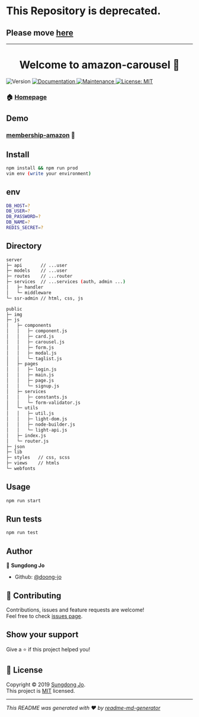 # This Repository is deprecated.
## Please move [here](https://github.com/doong-jo/membership-airbnb)

---

<h1 align="center">Welcome to amazon-carousel 👋</h1>
<p>
  <img alt="Version" src="https://img.shields.io/badge/version-0.0.1-blue.svg?cacheSeconds=2592000" />
  <a href="https://github.com/doong-jo/membership-amazon#readme">
    <img alt="Documentation" src="https://img.shields.io/badge/documentation-yes-brightgreen.svg" target="_blank" />
  </a>
  <a href="https://github.com/doong-jo/membership-amazon/graphs/commit-activity">
    <img alt="Maintenance" src="https://img.shields.io/badge/Maintained%3F-yes-green.svg" target="_blank" />
  </a>
  <a href="https://github.com/doong-jo/membership-amazon/blob/master/LICENSE">
    <img alt="License: MIT" src="https://img.shields.io/badge/License-MIT-yellow.svg" target="_blank" />
  </a>
</p>


### 🏠 [Homepage](https://github.com/doong-jo/membership-amazon#readme)

## Demo
### [membership-amazon](http://106.10.32.179) 👀

## Install

```sh
npm install && npm run prod
vim env (write your environment)
```

## env
```sh
DB_HOST=?
DB_USER=?
DB_PASSWORD=?
DB_NAME=?
REDIS_SECRET=?
```

## Directory
```bash
server
├─ api       // ...user
├─ models    // ...user
├─ routes    // ...router
├─ services  // ...services (auth, admin ...)
│   ├─ handler
│   └─ middleware
└─ ssr-admin // html, css, js

public
├─ img         
├─ js
│   ├─ components
│   │   ├─ component.js
│   │   ├─ card.js
│   │   ├─ carousel.js
│   │   ├─ form.js
│   │   ├─ modal.js
│   │   └─ taglist.js
│   ├─ pages
│   │   ├─ login.js
│   │   ├─ main.js
│   │   ├─ page.js
│   │   └─ signup.js
│   ├─ services
│   │   ├─ constants.js
│   │   └─ form-validator.js
│   └─ utils
│   │   ├─ util.js
│   │   ├─ light-dom.js
│   │   ├─ node-builder.js
│   │   └─ light-api.js
│   ├─ index.js
│   └─ router.js
├─ json
├─ lib
├─ styles   // css, scss
├─ views    // htmls
└─ webfonts
```

## Usage

```sh
npm run start
```

## Run tests

```sh
npm run test
```

## Author

👤 **Sungdong Jo**

* Github: [@doong-jo](https://github.com/doong-jo)

## 🤝 Contributing

Contributions, issues and feature requests are welcome!<br />Feel free to check [issues page](https://github.com/doong-jo/membership-amazon/issues).

## Show your support

Give a ⭐️ if this project helped you!

## 📝 License

Copyright © 2019 [Sungdong Jo](https://github.com/doong-jo).<br />
This project is [MIT](https://github.com/doong-jo/membership-amazon/blob/master/LICENSE) licensed.

***
_This README was generated with ❤️ by [readme-md-generator](https://github.com/kefranabg/readme-md-generator)_
